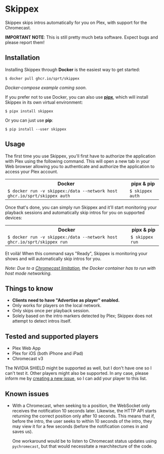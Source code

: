 # Skippex

Skippex skips intros automatically for you on Plex, with support for the
Chromecast.

**IMPORTANT NOTE**: This is still pretty much beta software. Expect bugs and
please report them!

## Installation

Installing Skippex through **Docker** is the easiest way to get started:

```console
$ docker pull ghcr.io/sprt/skippex
```

*Docker-compose example coming soon.*

If you prefer not to use Docker, you can also use [**pipx**][pipx], which will
install Skippex in its own virtual environment:

```console
$ pipx install skippex
```

Or you can just use **pip**:

```console
$ pip install --user skippex
```

[pipx]: https://pipxproject.github.io/pipx/

## Usage

The first time you use Skippex, you'll first have to authorize the application
with Plex using the following command. This will open a new tab in your Web
browser allowing you to authenticate and authorize the application to access
your Plex account.

<table>
  <tr>
    <th>Docker</th>
    <th>pipx & pip</th>
  </tr>
  <tr>
    <td>
      <code>$ docker run -v skippex:/data --network host ghcr.io/sprt/skippex auth</code>
    </td>
    <td>
      <code>$ skippex auth</code>
    </td>
  </tr>
</table>

Once that's done, you can simply run Skippex and it'll start monitoring your
playback sessions and automatically skip intros for you on supported devices:

<table>
  <tr>
    <th>Docker</th>
    <th>pipx & pip</th>
  </tr>
  <tr>
    <td>
      <code>$ docker run -v skippex:/data --network host ghcr.io/sprt/skippex run</code>
    </td>
    <td>
      <code>$ skippex run</code>
    </td>
  </tr>
</table>

Et voilà! When this command says "Ready", Skippex is monitoring your shows and
will automatically skip intros for you.

*Note: Due to a [Chromecast limitation][cast-diff-subnets], the Docker container
has to run with host mode networking.*

[cast-diff-subnets]: https://www.home-assistant.io/integrations/cast#docker-and-cast-devices-and-home-assistant-on-different-subnets

## Things to know

 * **Clients need to have "Advertise as player" enabled.**
 * Only works for players on the local network.
 * Only skips once per playback session.
 * Solely based on the intro markers detected by Plex; Skippex does not attempt
   to detect intros itself.

## Tested and supported players

 * Plex Web App
 * Plex for iOS (both iPhone and iPad)
 * Chromecast v3

The NVIDIA SHIELD might be supported as well, but I don't have one so I can't
test it. Other players might also be supported. In any case, please inform me
by [creating a new issue][new_issue], so I can add your player to this list.

[new_issue]: https://github.com/sprt/skippex/issues/new

## Known issues

 * With a Chromecast, when seeking to a position, the WebSocket only receives
   the notification 10 seconds later. Likewise, the HTTP API starts returning
   the correct position only after 10 seconds. This means that if, before the
   intro, the user seeks to within 10 seconds of the intro, they may view it for
   a few seconds (before the notification comes in and saves us).

   One workaround would be to listen to Chromecast status updates using
   `pychromecast`, but that would necessitate a rearchitecture of the code.
